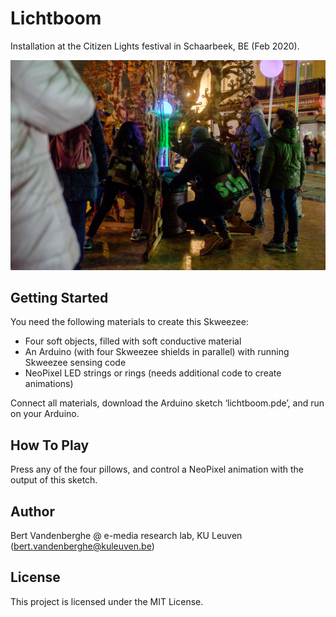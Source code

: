 # Lichtboom

Installation at the Citizen Lights festival in Schaarbeek, BE (Feb 2020).

![Lichtboom](https://github.com/skweezee/Examples/blob/master/Lichtboom/lichtboom.jpg)

## Getting Started

You need the following materials to create this Skweezee:

* Four soft objects, filled with soft conductive material
* An Arduino (with four Skweezee shields in parallel) with running Skweezee sensing code
* NeoPixel LED strings or rings (needs additional code to create animations)

Connect all materials, download the Arduino sketch ‘lichtboom.pde’, and run on your Arduino.

## How To Play

Press any of the four pillows, and control a NeoPixel animation with the output of this sketch.

## Author

Bert Vandenberghe @ e-media research lab, KU Leuven (bert.vandenberghe@kuleuven.be)

## License

This project is licensed under the MIT License.
